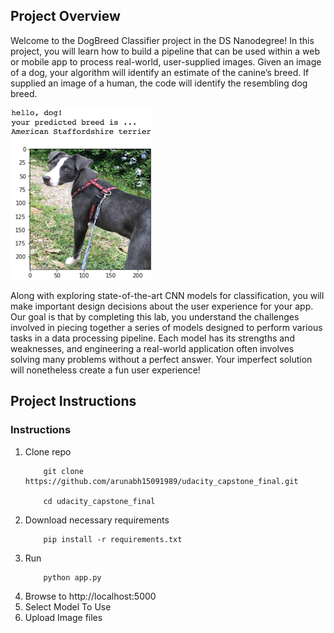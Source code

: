 [//]: # (Image References)

[image1]: ./images/sample_dog_output.png "Sample Output"

## Project Overview

Welcome to the DogBreed Classifier project in the DS Nanodegree! In this project, you will learn how to build a pipeline that can be used within a web or mobile app to process real-world, user-supplied images.  Given an image of a dog, your algorithm will identify an estimate of the canine’s breed.  If supplied an image of a human, the code will identify the resembling dog breed.  

![Sample Output][image1]

Along with exploring state-of-the-art CNN models for classification, you will make important design decisions about the user experience for your app.  Our goal is that by completing this lab, you understand the challenges involved in piecing together a series of models designed to perform various tasks in a data processing pipeline.  Each model has its strengths and weaknesses, and engineering a real-world application often involves solving many problems without a perfect answer.  Your imperfect solution will nonetheless create a fun user experience!

## Project Instructions

### Instructions
1. Clone repo
	```
		git clone https://github.com/arunabh15091989/udacity_capstone_final.git

		cd udacity_capstone_final
	```
2. Download necessary requirements
	```
		pip install -r requirements.txt
	```
3. Run
	```
		python app.py
	```
4. Browse to http://localhost:5000
5. Select Model To Use
6. Upload Image files
